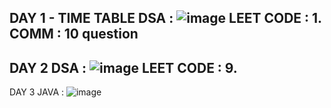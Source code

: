 DAY 1 - TIME TABLE 
DSA : ![image](https://github.com/user-attachments/assets/7ede8050-db3b-44c8-8bce-426ad2a38771)
LEET CODE : 1.
COMM : 10 question 
------------------------------------
DAY 2 
DSA : ![image](https://github.com/user-attachments/assets/07838d8c-8529-4c6f-a5ce-68e6c4ffa084)
LEET CODE : 9.
------------------------------------
DAY 3 
JAVA : ![image](https://github.com/user-attachments/assets/dad97b0e-8aa9-482d-83f9-04e47d985b4c)
